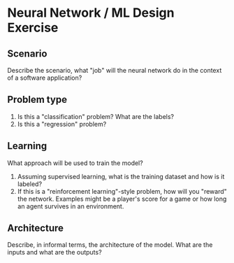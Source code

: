 # Neural Network / ML Design Exercise

## Scenario

Describe the scenario, what "job" will the neural network do in the context of a software application?

## Problem type

1. Is this a "classification" problem? What are the labels?
2. Is this a "regression" problem?

## Learning

What approach will be used to train the model? 

1. Assuming supervised learning, what is the training dataset and how is it labeled? 
2. If this is a "reinforcement learning"-style problem, how will you "reward" the network. Examples might be a player's score for a game or how long an agent survives in an environment.

## Architecture

Describe, in informal terms, the architecture of the model. What are the inputs and what are the outputs?
